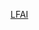 [LFAI](//raw.githubusercontent.com/X-lab2017/github-analysis-report/master/case-study/LFAIData/REPORT.md ':include')
